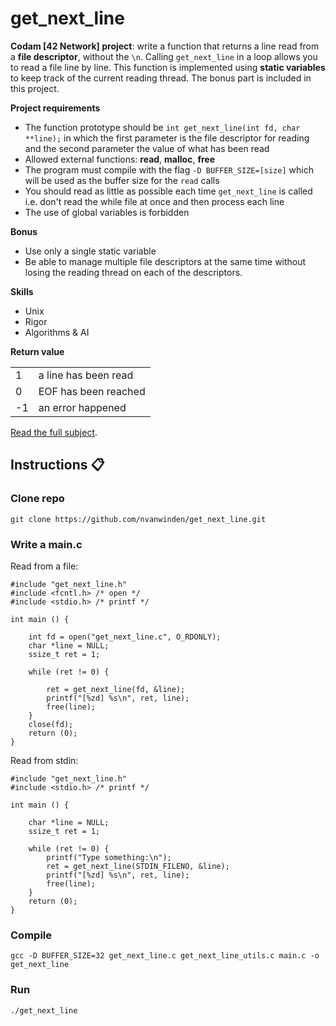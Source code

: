 # get_next_line 
**Codam [42 Network] project**: write a function that returns a line read from a **file descriptor**, without the `\n`. Calling `get_next_line` in a loop allows you to read a file line by line. This function is implemented using **static variables** to keep track of the current reading thread. The bonus part is included in this project.

**Project requirements**

- The function prototype should be `int get_next_line(int fd, char **line);` in which the first parameter is the file descriptor for reading and the second parameter the value of what has been read
- Allowed external functions: **read**, **malloc**, **free**
- The program must compile with the flag `-D BUFFER_SIZE=[size]` which will be used as the buffer size for the `read` calls
- You should read as little as possible each time `get_next_line` is called i.e. don't read the while file at once and then process each line
- The use of global variables is forbidden

**Bonus**
- Use only a single static variable
- Be able to manage multiple file descriptors at the same time without losing the reading thread on each of the descriptors.

**Skills**
- Unix
- Rigor
- Algorithms & AI

**Return value**

|||
|--|--|
| 1 | a line has been read |
| 0 | EOF has been reached |
| -1 | an error happened |

[Read the full subject](https://github.com/nvanwinden/get_next_line/blob/main/en.subject.pdf).

## Instructions :clipboard:

### Clone repo

`git clone https://github.com/nvanwinden/get_next_line.git`

### Write a main.c

Read from a file:

```
#include "get_next_line.h"
#include <fcntl.h> /* open */
#include <stdio.h> /* printf */

int main () {

	int fd = open("get_next_line.c", O_RDONLY);
	char *line = NULL;
	ssize_t ret = 1;

	while (ret != 0) {

		ret = get_next_line(fd, &line);
		printf("[%zd] %s\n", ret, line);
		free(line);
	}
	close(fd);
	return (0);
}
```

Read from stdin:

```
#include "get_next_line.h"
#include <stdio.h> /* printf */

int main () {

	char *line = NULL;
	ssize_t ret = 1;

	while (ret != 0) {
		printf("Type something:\n");
		ret = get_next_line(STDIN_FILENO, &line);
		printf("[%zd] %s\n", ret, line);
		free(line);
	}
	return (0);
}
```

### Compile

`gcc -D BUFFER_SIZE=32 get_next_line.c get_next_line_utils.c main.c -o get_next_line`

### Run

`./get_next_line`
